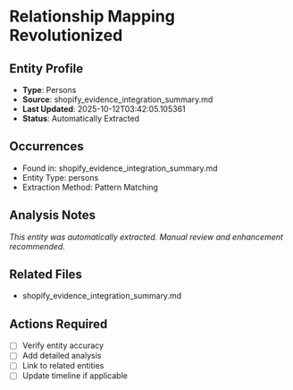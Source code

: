 # Relationship Mapping Revolutionized

## Entity Profile
- **Type**: Persons
- **Source**: shopify_evidence_integration_summary.md
- **Last Updated**: 2025-10-12T03:42:05.105361
- **Status**: Automatically Extracted

## Occurrences
- Found in: shopify_evidence_integration_summary.md
- Entity Type: persons
- Extraction Method: Pattern Matching

## Analysis Notes
*This entity was automatically extracted. Manual review and enhancement recommended.*

## Related Files
- shopify_evidence_integration_summary.md

## Actions Required
- [ ] Verify entity accuracy
- [ ] Add detailed analysis
- [ ] Link to related entities
- [ ] Update timeline if applicable
